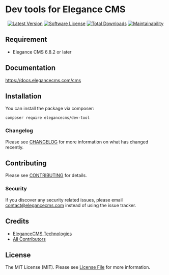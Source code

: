 # Dev tools for Elegance CMS

<p align="center">
    <a href="https://packagist.org/packages/elegancecms/dev-tool"><img src="https://img.shields.io/packagist/v/elegancecms/dev-tool.svg?style=flat-square" alt="Latest Version"></a>
    <a href="/LICENSE"><img src="https://img.shields.io/badge/license-MIT-brightgreen.svg?style=flat-square" alt="Software License"></a>
    <a href="https://packagist.org/packages/elegancecms/dev-tool"><img src="https://img.shields.io/packagist/dt/elegancecms/dev-tool.svg?style=flat-square" alt="Total Downloads"></a>
    <a href="https://codeclimate.com/github/elegancecms/dev-tool/maintainability"><img src="https://api.codeclimate.com/v1/badges/a6e4612307e3b3bf8252/maintainability" alt="Maintainability"></a>
</p>

## Requirement

- Elegance CMS 6.8.2 or later

## Documentation

https://docs.elegancecms.com/cms

## Installation

You can install the package via composer:

```shell
composer require elegancecms/dev-tool
```

### Changelog

Please see [CHANGELOG](CHANGELOG.md) for more information on what has changed recently.

## Contributing

Please see [CONTRIBUTING](CONTRIBUTING.md) for details.

### Security

If you discover any security related issues, please email contact@elegancecms.com instead of using the issue tracker.

## Credits

- [EleganceCMS Technologies](https://github.com/elegancecms)
- [All Contributors](../../contributors)

## License

The MIT License (MIT). Please see [License File](LICENSE) for more information.
